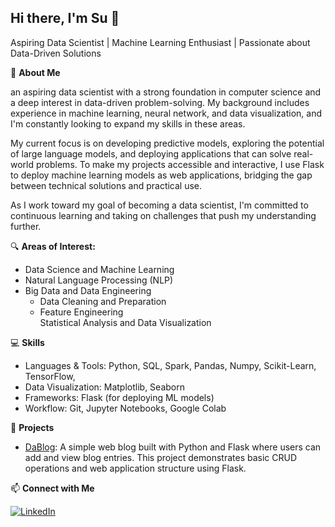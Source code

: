 ## Hi there, I'm Su 👋

<!--
**tmilen/tmilen** is a ✨ _special_ ✨ repository because its `README.md` (this file) appears on your GitHub profile.

Here are some ideas to get you started:

- 🔭 I’m currently working on ...
- 🌱 I’m currently learning ...
- 👯 I’m looking to collaborate on ...
- 🤔 I’m looking for help with ...
- 💬 Ask me about ...
- 📫 How to reach me: ...
- 😄 Pronouns: ...
- ⚡ Fun fact: ...
-->

Aspiring Data Scientist | Machine Learning Enthusiast | Passionate about Data-Driven Solutions

🌟 **About Me**

an aspiring data scientist with a strong foundation in computer science and a deep interest in data-driven problem-solving. My background includes experience in machine learning, neural network, and data visualization, and I'm constantly looking to expand my skills in these areas.

My current focus is on developing predictive models, exploring the potential of large language models, and deploying applications that can solve real-world problems. To make my projects accessible and interactive, I use Flask to deploy machine learning models as web applications, bridging the gap between technical solutions and practical use.

As I work toward my goal of becoming a data scientist, I'm committed to continuous learning and taking on challenges that push my understanding further.

🔍 **Areas of Interest:**
- Data Science and Machine Learning
- Natural Language Processing (NLP)
- Big Data and Data Engineering
     - Data Cleaning and Preparation
     - Feature Engineering    
Statistical Analysis and Data Visualization

💻 **Skills**
- Languages & Tools: Python, SQL, Spark, Pandas, Numpy, Scikit-Learn, TensorFlow,
- Data Visualization: Matplotlib, Seaborn
- Frameworks: Flask (for deploying ML models)
- Workflow: Git, Jupyter Notebooks, Google Colab

🚀 **Projects**

- [DaBlog](https://github.com/tmilen/python-web-Dablog): A simple web blog built with Python and Flask where users can add and view blog entries. This project demonstrates basic CRUD operations and web application structure using Flask.

📫 **Connect with Me**

[![LinkedIn](https://img.shields.io/badge/LinkedIn-blue?logo=linkedin&logoColor=white)](https://www.linkedin.com/in/tmilen)
